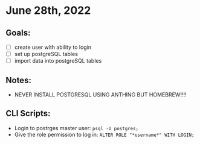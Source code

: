 # June 28th, 2022

## Goals:
- [ ] create user with ability to login
- [ ] set up postgreSQL tables
- [ ] import data into postgreSQL tables

## Notes:
- NEVER INSTALL POSTGRESQL USING ANTHING BUT HOMEBREW!!!!


## CLI Scripts:
- Login to postrges master user: ```psql -U postgres;```
- Give the role permission to log in: ```ALTER ROLE "*username*" WITH LOGIN;```
